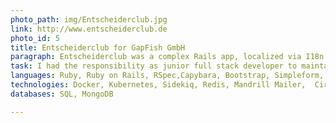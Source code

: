 ```yaml
---
photo_path: img/Entscheiderclub.jpg
link: http://www.entscheiderclub.de
photo_id: 5
title: Entscheiderclub for GapFish GmbH
paragraph: Entscheiderclub was a complex Rails app, localized via I18n in German, French and Italian, relying on Docker, Kubernetes, Sidekiq, with 2 main core databases, a SQL and a MongoDB one, used by over 300K end-users in Europe
task: I had the responsibility as junior full stack developer to maintain and enhance new features, mostly using Ruby (PORO) and Ruby on Rails, in close contact with its product manager and project managers - particular emphasis given on RSpec testing, BDD and occasionally with TDD approach. I had also the shared responsibility to update and restructure the technical documentation
languages: Ruby, Ruby on Rails, RSpec,Capybara, Bootstrap, Simpleform, Javascript
technologies: Docker, Kubernetes, Sidekiq, Redis, Mandrill Mailer,  Circle CI, Codecov
databases: SQL, MongoDB

---
```

